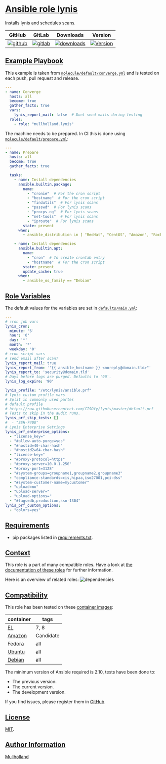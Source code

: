 # [Ansible role lynis](#lynis)

Installs lynis and schedules scans.

|GitHub|GitLab|Downloads|Version|
|------|------|---------|-------|
|[![github](https://github.com/mullholland/ansible-role-lynis/workflows/Ansible%20Molecule/badge.svg)](https://github.com/mullholland/ansible-role-lynis/actions)|[![gitlab](https://gitlab.com/opensourceunicorn/ansible-role-lynis/badges/master/pipeline.svg)](https://gitlab.com/opensourceunicorn/ansible-role-lynis)|[![downloads](https://img.shields.io/ansible/role/d/)](https://galaxy.ansible.com/mullholland/lynis)|[![Version](https://img.shields.io/github/release/mullholland/ansible-role-lynis.svg)](https://github.com/mullholland/ansible-role-lynis/releases/)|

## [Example Playbook](#example-playbook)

This example is taken from [`molecule/default/converge.yml`](https://github.com/mullholland/ansible-role-lynis/blob/master/molecule/default/converge.yml) and is tested on each push, pull request and release.

```yaml
---
- name: Converge
  hosts: all
  become: true
  gather_facts: true
  vars:
    lynis_report_mail: false  # Dont send mails during testing
  roles:
    - role: "mullholland.lynis"
```

The machine needs to be prepared. In CI this is done using [`molecule/default/prepare.yml`](https://github.com/mullholland/ansible-role-lynis/blob/master/molecule/default/prepare.yml):

```yaml
---
- name: Prepare
  hosts: all
  become: true
  gather_facts: true

  tasks:
    - name: Install dependencies
      ansible.builtin.package:
        name:
          - "cronie"  # For the cron script
          - "hostname"  # For the cron script
          - "findutils"  # For lynis scans
          - "passwd"  # For lynis scans
          - "procps-ng"  # For lynis scans
          - "net-tools"  # For lynis scans
          - "iproute"  # For lynis scans
        state: present
      when:
        - ansible_distribution in [ "RedHat", "CentOS", "Amazon", "Rocky", "AlmaLinux", "Fedora" ]

    - name: Install dependencies
      ansible.builtin.apt:
        name:
          - "cron"  # To create crontab entry
          - "hostname"  # For the cron script
        state: present
        update_cache: true
      when:
        - ansible_os_family == "Debian"
```



## [Role Variables](#role-variables)

The default values for the variables are set in [`defaults/main.yml`](https://github.com/mullholland/ansible-role-lynis/blob/master/defaults/main.yml):

```yaml
---
# cron job vars
lynis_cron:
  minute: '5'
  hour: '0'
  day: '*'
  month: '*'
  weekday: '0'
# cron script vars
# send email after scan?
lynis_report_mail: true
lynis_report_from: '"{{ ansible_hostname }} <noreply@domain.tld>"'
lynis_report_to: 'security@domain.tld'
# Days before logs are purged. Defaults to '90'.
lynis_log_expire: '90'

lynis_profile: "/etc/lynis/ansible.prf"
# lynis custom profile vars
# Split in commonly used partes
# default profile
# https://raw.githubusercontent.com/CISOfy/lynis/master/default.prf
# Tests to skip in the audit runs.
lynis_prf_skip_tests: []
#  - "SSH-7408"
# Lynis Enterprise Settings
lynis_prf_enterprise_options:
  - "license_key="
  - "#allow-auto-purge=yes"
  - "#hostid=40-char-hash"
  - "#hostid2=64-char-hash"
  - "license-key="
  - "#proxy-protocol=https"
  - "#proxy-server=10.0.1.250"
  - "#proxy-port=3128"
  - "#system-groups=groupname1,groupname2,groupname3"
  - "compliance-standards=cis,hipaa,iso27001,pci-dss"
  - "#system-customer-name=mycustomer"
  - "upload=no"
  - "upload-server="
  - "upload-options="
  - "#tags=db,production,ssn-1304"
lynis_prf_custom_options:
  - "colors=yes"
```

## [Requirements](#requirements)

- pip packages listed in [requirements.txt](https://github.com/mullholland/ansible-role-lynis/blob/master/requirements.txt).


## [Context](#context)

This role is a part of many compatible roles. Have a look at [the documentation of these roles](https://mullholland.net) for further information.

Here is an overview of related roles:
![dependencies](https://raw.githubusercontent.com/mullholland/ansible-role-lynis/png/requirements.png "Dependencies")

## [Compatibility](#compatibility)

This role has been tested on these [container images](https://hub.docker.com/u/mullholland):

|container|tags|
|---------|----|
|[EL](https://hub.docker.com/r/mullholland/enterpriselinux)|7, 8|
|[Amazon](https://hub.docker.com/r/mullholland/amazonlinux)|Candidate|
|[Fedora](https://hub.docker.com/r/mullholland/fedora/)|all|
|[Ubuntu](https://hub.docker.com/r/mullholland/ubuntu)|all|
|[Debian](https://hub.docker.com/r/mullholland/debian)|all|

The minimum version of Ansible required is 2.10, tests have been done to:

- The previous version.
- The current version.
- The development version.

If you find issues, please register them in [GitHub](https://github.com/mullholland/ansible-role-lynis/issues).

## [License](#license)

[MIT](https://github.com/mullholland/ansible-role-lynis/blob/master/LICENSE).

## [Author Information](#author-information)

[Mullholland](https://mullholland.net)

